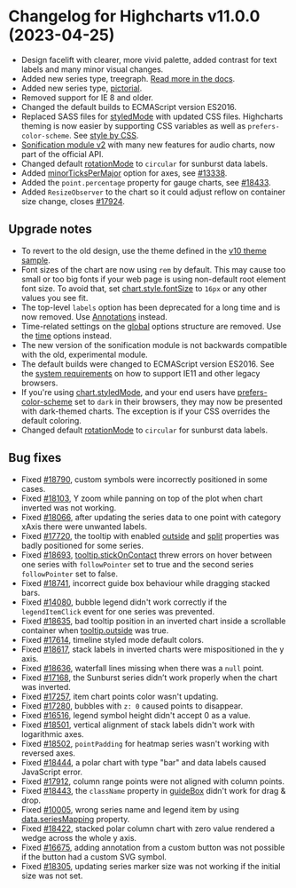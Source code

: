 # Changelog for Highcharts v11.0.0 (2023-04-25)

- Design facelift with clearer, more vivid palette, added contrast for text labels and many minor visual changes.
- Added new series type, treegraph. [Read more in the docs](https://www.highcharts.com/docs/chart-and-series-types/treegraph-chart).
- Added new series type, [pictorial](https://www.highcharts.com/docs/chart-and-series-types/pictorial).
- Removed support for IE 8 and older.
- Changed the default builds to ECMAScript version ES2016.
- Replaced SASS files for [styledMode](https://api.highcharts.com/highcharts/chart.styledMode) with updated CSS files. Highcharts theming is now easier by supporting CSS variables as well as `prefers-color-scheme`. See [style by CSS](https://www.highcharts.com/docs/chart-design-and-style/style-by-css).
- [Sonification module v2](https://www.highcharts.com/docs/sonification/getting-started) with many new features for audio charts, now part of the official API.
- Changed default [rotationMode](https://api.highcharts.com/highcharts/plotOptions.sunburst.dataLabels.rotationMode) to `circular` for sunburst data labels.
- Added [minorTicksPerMajor](https://api.highcharts.com/highcharts/xAxis.minorTicksPerMajor) option for axes, see [#13338](https://github.com/highcharts/highcharts/issues/13338).
- Added the `point.percentage` property for gauge charts, see [#18433](https://github.com/highcharts/highcharts/issues/18433).
- Added `ResizeObserver` to the chart so it could adjust reflow on container size change, closes [#17924](https://github.com/highcharts/highcharts/issues/17924).

## Upgrade notes
- To revert to the old design, use the theme defined in the [v10 theme sample](https://www.highcharts.com/samples/highcharts/members/theme-v10).
- Font sizes of the chart are now using `rem` by default. This may cause too small or too big fonts if your web page is using non-default root element font size. To avoid that, set [chart.style.fontSize](https://api.highcharts.com/highcharts/chart.style) to `16px` or any other values you see fit.
- The top-level `labels` option has been deprecated for a long time and is now removed. Use [Annotations](https://www.highcharts.com/docs/advanced-chart-features/annotations-module) instead.
- Time-related settings on the [global](https://api.highcharts.com/highcharts/global) options structure are removed. Use the [time](https://api.highcharts.com/highcharts/time) options instead.
- The new version of the sonification module is not backwards compatible with the old, experimental module.
- The default builds were changed to ECMAScript version ES2016. See the [system requirements](https://www.highcharts.com/docs/getting-started/system-requirements) on how to support IE11 and other legacy browsers.
- If you're using [chart.styledMode](https://api.highcharts.com/highcharts/chart.styledMode), and your end users have [prefers-color-scheme](https://developer.mozilla.org/en-US/docs/Web/CSS/@media/prefers-color-scheme) set to `dark` in their browsers, they may now be presented with dark-themed charts. The exception is if your CSS overrides the default coloring.
- Changed default [rotationMode](https://api.highcharts.com/highcharts/plotOptions.sunburst.dataLabels.rotationMode) to `circular` for sunburst data labels.

## Bug fixes
- Fixed [#18790](https://github.com/highcharts/highcharts/issues/18790), custom symbols were incorrectly positioned in some cases.
- Fixed [#18103](https://github.com/highcharts/highcharts/issues/18103), Y zoom while panning on top of the plot when chart inverted was not working.
- Fixed [#18066](https://github.com/highcharts/highcharts/issues/18066), after updating the series data to one point with category xAxis there were unwanted labels.
- Fixed [#17720](https://github.com/highcharts/highcharts/issues/17720), the tooltip with enabled [outside](https://api.highcharts.com/highcharts/tooltip.outside) and [split](https://api.highcharts.com/highcharts/tooltip.split) properties was badly positioned for some series.
- Fixed [#18693](https://github.com/highcharts/highcharts/issues/18693), [tooltip.stickOnContact](https://api.highcharts.com/highcharts/tooltip.stickOnContact) threw errors on hover between one series with `followPointer` set to true and the second series `followPointer` set to false.
- Fixed [#18741](https://github.com/highcharts/highcharts/issues/18741), incorrect guide box behaviour while dragging stacked bars.
- Fixed [#14080](https://github.com/highcharts/highcharts/issues/14080), bubble legend didn't work correctly if the `legendItemClick` event for one series was prevented.
- Fixed [#18635](https://github.com/highcharts/highcharts/issues/18635), bad tooltip position in an inverted chart inside a scrollable container when [tooltip.outside](https://api.highcharts.com/highcharts/tooltip.outside) was true.
- Fixed [#17614](https://github.com/highcharts/highcharts/issues/17614), timeline styled mode default colors.
- Fixed [#18617](https://github.com/highcharts/highcharts/issues/18617), stack labels in inverted charts were mispositioned in the y axis.
- Fixed [#18636](https://github.com/highcharts/highcharts/issues/18636), waterfall lines missing when there was a `null` point.
- Fixed [#17168](https://github.com/highcharts/highcharts/issues/17168), the Sunburst series didn’t work properly when the chart was inverted.
- Fixed [#17257](https://github.com/highcharts/highcharts/issues/17257), item chart points color wasn't updating.
- Fixed [#17280](https://github.com/highcharts/highcharts/issues/17280), bubbles with `z: 0` caused points to disappear.
- Fixed [#16516](https://github.com/highcharts/highcharts/issues/16516), legend symbol height didn't accept 0 as a value.
- Fixed [#18501](https://github.com/highcharts/highcharts/issues/18501), vertical alignment of stack labels didn't work with logarithmic axes.
- Fixed [#18502](https://github.com/highcharts/highcharts/issues/18502), `pointPadding` for heatmap series wasn't working with reversed axes.
- Fixed [#18444](https://github.com/highcharts/highcharts/issues/18444), a polar chart with type "bar" and data labels caused JavaScript error.
- Fixed [#17912](https://github.com/highcharts/highcharts/issues/17912), column range points were not aligned with column points.
- Fixed [#18443](https://github.com/highcharts/highcharts/issues/18443), the `className` property in [guideBox](https://api.highcharts.com/highcharts/plotOptions.series.dragDrop.guideBox) didn't work for drag & drop.
- Fixed [#10005](https://github.com/highcharts/highcharts/issues/10005), wrong series name and legend item by using [data.seriesMapping](https://api.highcharts.com/highcharts/data.seriesMapping) property.
- Fixed [#18422](https://github.com/highcharts/highcharts/issues/18422), stacked polar column chart with zero value rendered a wedge across the whole y axis.
- Fixed [#16675](https://github.com/highcharts/highcharts/issues/16675), adding annotation from a custom button was not possible if the button had a custom SVG symbol.
- Fixed [#18305](https://github.com/highcharts/highcharts/issues/18305), updating series marker size was not working if the initial size was not set.
